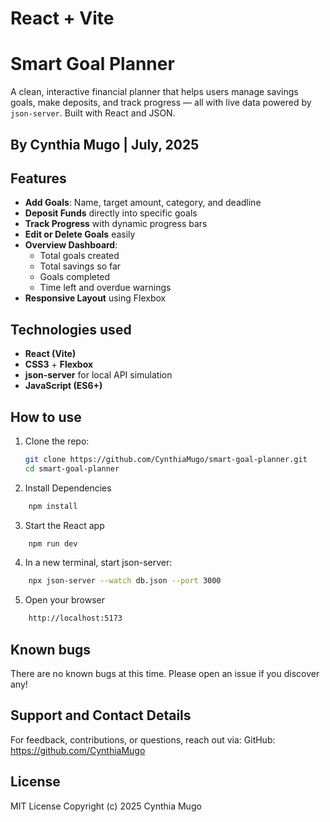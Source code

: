 # React + Vite
# Smart Goal Planner
A clean, interactive financial planner that helps users manage savings goals, make deposits, and track progress — all with live data powered by `json-server`. Built with React and JSON.

## By **Cynthia Mugo** | July, 2025

## Features
- **Add Goals**: Name, target amount, category, and deadline
- **Deposit Funds** directly into specific goals
- **Track Progress** with dynamic progress bars
- **Edit or Delete Goals** easily
- **Overview Dashboard**:
  - Total goals created
  - Total savings so far
  - Goals completed
  - Time left and overdue warnings
- **Responsive Layout** using Flexbox

## Technologies used
- **React (Vite)**
- **CSS3** + **Flexbox**
- **json-server** for local API simulation
- **JavaScript (ES6+)**

## How to use
1. Clone the repo:
   ```bash
   git clone https://github.com/CynthiaMugo/smart-goal-planner.git
   cd smart-goal-planner
   ```
2. Install Dependencies
```bash
    npm install
```
3. Start the React app
```bash
    npm run dev
```
4. In a new terminal, start json-server:
```bash
    npx json-server --watch db.json --port 3000
```
5. Open your browser
```bash
    http://localhost:5173
```

## Known bugs
There are no known bugs at this time. Please open an issue if you discover any!

## Support and Contact Details
For feedback, contributions, or questions, reach out via:
GitHub: https://github.com/CynthiaMugo

## License
MIT License
Copyright (c) 2025 Cynthia Mugo